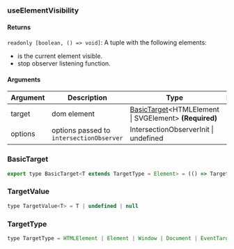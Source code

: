 ### useElementVisibility

#### Returns

`readonly [boolean, () => void]`: A tuple with the following elements:

- is the current element visible.
- stop observer listening function.

#### Arguments

| Argument | Description                              | Type                                                                        | DefaultValue |
| -------- | ---------------------------------------- | --------------------------------------------------------------------------- | ------------ |
| target   | dom element                              | [BasicTarget](#BasicTarget)&lt;HTMLElement \| SVGElement&gt; **(Required)** | -            |
| options  | options passed to `intersectionObserver` | IntersectionObserverInit \| undefined                                       | -            |

### BasicTarget

```js
export type BasicTarget<T extends TargetType = Element> = (() => TargetValue<T>) | TargetValue<T> | MutableRefObject<TargetValue<T>>
```

### TargetValue

```js
type TargetValue<T> = T | undefined | null
```

### TargetType

```js
type TargetType = HTMLElement | Element | Window | Document | EventTarget
```

